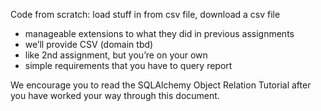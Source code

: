 [//]: <> (name: TBD )
[//]: <> (author: Iain Duncan)
[//]: <> (type: code along)
[//]: <> (time: )


Code from scratch: load stuff in from csv file, download a csv file

*	manageable extensions to what they did in previous assignments
*	we’ll provide CSV (domain tbd)
*	like 2nd assignment, but you’re on your own
*	simple requirements that you have to query report


We encourage you to read the SQLAlchemy Object Relation Tutorial after you have worked your way through this document.